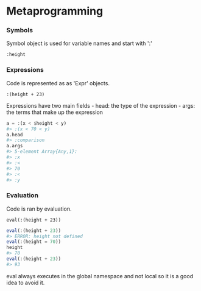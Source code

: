 # Metaprogramming

### Symbols
Symbol object is used for variable names and start with ':'

`:height`

### Expressions
Code is represented as as 'Expr' objects.

`:(height + 23)`

Expressions have two main fields
	- head: the type of the expression
	- args: the terms that make up the expression

```julia
a = :(x < $height < y)
#> :(x < 70 < y)
a.head
#> :comparison
a.args
#> 5-element Array{Any,1}:
#> :x
#> :<
#> 70
#> :<
#> :y
```

### Evaluation
Code is ran by evaluation.

`eval(:(height + 23))`

```julia
eval(:(height + 23))
#> ERROR: height not defined
eval(:(height = 70))
height
#> 70
eval(:(height + 23))
#> 93
```

eval always executes in the global namespace and not local so it is a good 
idea to avoid it.


